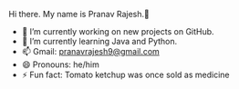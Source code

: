Hi there. My name is Pranav Rajesh.👋

- 🔭 I’m currently working on new projects on GitHub.
- 🌱 I’m currently learning Java and Python.
- 📫 Gmail: pranavrajesh9@gmail.com
- 😄 Pronouns: he/him
- ⚡ Fun fact: Tomato ketchup was once sold as medicine
